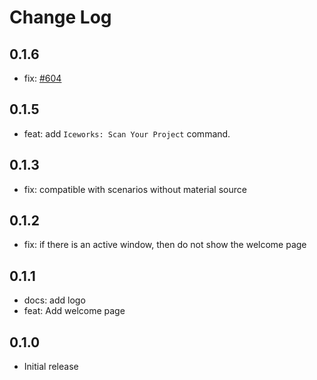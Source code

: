 # Change Log

## 0.1.6

- fix: [#604](https://github.com/ice-lab/iceworks/issues/604)

## 0.1.5

- feat: add `Iceworks: Scan Your Project` command.

## 0.1.3

- fix: compatible with scenarios without material source

## 0.1.2

- fix: if there is an active window, then do not show the welcome page

## 0.1.1

- docs: add logo
- feat: Add welcome page

## 0.1.0

- Initial release
